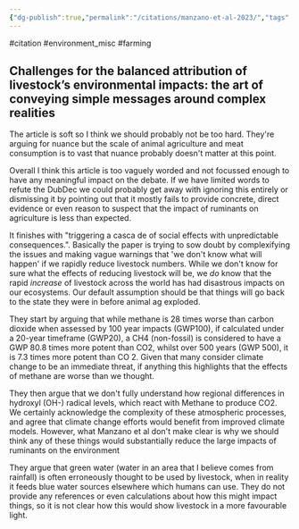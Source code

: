 ```yaml
---
{"dg-publish":true,"permalink":"/citations/manzano-et-al-2023/","tags":["#citation","#environment_misc","#farming"],"created":"2025-10-23T17:42:46.235+01:00","updated":"2025-10-23T18:06:08.927+01:00"}
---
```


#citation #environment_misc #farming

## Challenges for the balanced attribution of livestock’s environmental impacts: the art of conveying simple messages around complex realities


The article is soft so I think we should probably not be too hard. They're arguing for nuance but the scale of animal agriculture and meat consumption is to vast that nuance probably doesn't matter at this point.

Overall I think this article is too vaguely worded and not focussed enough to have any meaningful impact on the debate. If we have limited words to refute the DubDec we could probably get away with ignoring this entirely or dismissing it by pointing out that it mostly fails to provide concrete, direct evidence or even reason to suspect that the impact of ruminants on agriculture is less than expected. 

It finishes with "triggering a casca de of social effects with unpredictable consequences.". Basically the paper is trying to sow doubt by complexifying the issues and making vague warnings that 'we don't know what will happen' if we rapidly reduce livestock numbers. While we don't know for sure what the effects of reducing livestock will be, we *do* know that the rapid *increase* of livestock across the world has had disastrous impacts on our ecosystems. Our default assumption should be that things will go back to the state they were in before animal ag exploded.

They start by arguing that while methane is 28 times worse than carbon dioxide when assessed by 100 year impacts (GWP100), if calculated under a 20-year timeframe (GWP20), a CH4 (non-fossil) is considered to have a GWP 80.8 times more potent than CO2, whilst over 500 years (GWP 500), it is 7.3 times more potent than CO 2. Given that many consider climate change to be an immediate threat, if anything this highlights that the effects of methane are worse than we thought.

They then argue that we don't fully understand how regional differences in hydroxyl (OH-) radical levels, which react with Methane to produce CO2. We certainly acknowledge the complexity of these atmospheric processes, and agree that climate change efforts would benefit from improved climate models. However, what Manzano et al don't make clear is why we should think any of these things would substantially reduce the large impacts of ruminants on the environment

They argue that green water (water in an area that I believe comes from rainfall) is often erroneously thought to be used by livestock, when in reality it feeds blue water sources elsewhere which humans can use. They do not provide any references or even calculations about how this might impact things, so it is not clear how this would show livestock in a more favourable light.